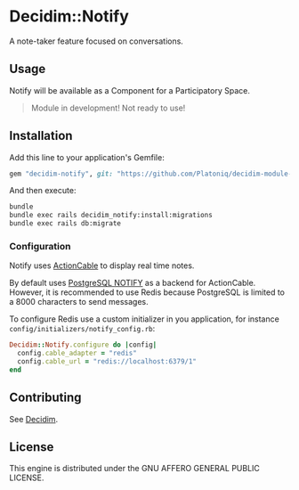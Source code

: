 # Decidim::Notify

A note-taker feature focused on conversations.

## Usage

Notify will be available as a Component for a Participatory
Space.

> Module in development! Not ready to use!

## Installation

Add this line to your application's Gemfile:

```ruby
gem "decidim-notify", git: "https://github.com/Platoniq/decidim-module-notify"
```

And then execute:

```bash
bundle
bundle exec rails decidim_notify:install:migrations
bundle exec rails db:migrate
```

### Configuration

Notify uses [ActionCable](https://guides.rubyonrails.org/action_cable_overview.html) to display real time notes.

By default uses [PostgreSQL NOTIFY](https://www.postgresql.org/docs/9.0/sql-notify.html) as a backend for ActionCable. However, it is recommended to use Redis because PostgreSQL is limited to a 8000 characters to send messages.

To configure Redis use a custom initializer in you application, for instance `config/initializers/notify_config.rb`:

```ruby
Decidim::Notify.configure do |config|
  config.cable_adapter = "redis"
  config.cable_url = "redis://localhost:6379/1"
end
```

## Contributing

See [Decidim](https://github.com/decidim/decidim).

## License

This engine is distributed under the GNU AFFERO GENERAL PUBLIC LICENSE.
